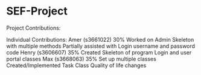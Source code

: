 # SEF-Project
Project Contributions: 

Individual Contributions:
Amer (s3661022) 30%
Worked on Admin Skeleton with multiple methods
Partially assisted with Login username and password code
Henry (s3606607) 35%
Created Skeleton of program
Login and user portal classes
Max (s3668063) 35%
Set up multiple classes
Created/Implemented Task Class
Quality of life changes
